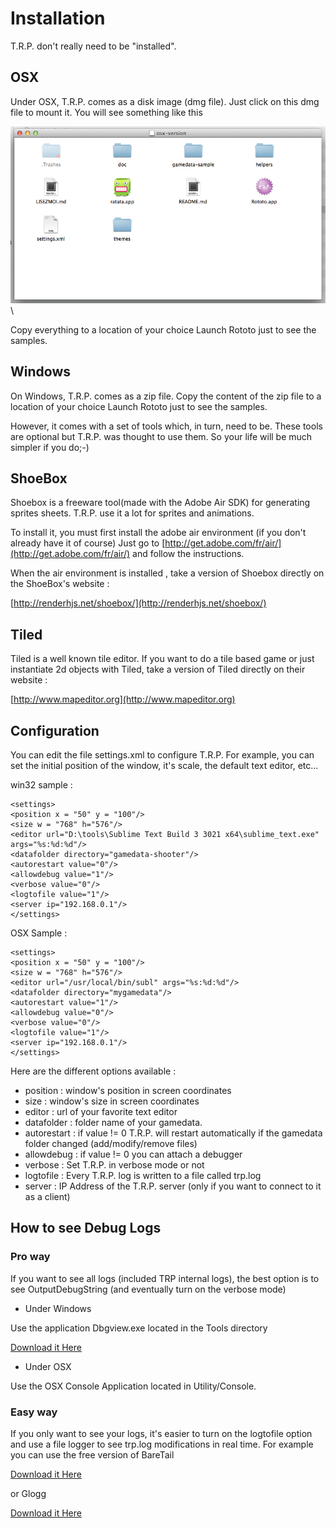 
# Installation

T.R.P. don't really need to be "installed". 

## OSX 

Under OSX, T.R.P. comes as a disk image (dmg file). Just click on this dmg file to mount it.
You will see something like this

![Alt text](./raw/images/osx-installer.png)\

Copy everything to a location of your choice
Launch Rototo just to see the samples.

## Windows

On Windows, T.R.P. comes as a zip file.
Copy the content of the zip file to a location of your choice
Launch Rototo just to see the samples.

However, it comes with a set of tools which, in turn, need to be. These tools are optional but T.R.P. was thought to use them. So your life will be much simpler if you do;-)

## ShoeBox


Shoebox is a freeware tool(made with the Adobe Air SDK) for generating sprites sheets.
T.R.P. use it a lot for sprites and animations.

To install it, you must first install the adobe air environment (if you don't already have it of course)
Just go to
[http://get.adobe.com/fr/air/](http://get.adobe.com/fr/air/)
and follow the instructions.

When the air environment is installed , take a version of Shoebox directly on the ShoeBox's website :

[http://renderhjs.net/shoebox/](http://renderhjs.net/shoebox/)


## Tiled

Tiled is a well known tile editor.
If you want to do a tile based game or just instantiate 2d objects with Tiled,
take a version of Tiled directly on their website :

[http://www.mapeditor.org](http://www.mapeditor.org)





## Configuration

You can edit the file settings.xml to configure T.R.P.
For example, you can set the initial position of the window, it's scale, the default text editor, etc...

win32 sample : 

	<settings>
	<position x = "50" y = "100"/>
	<size w = "768" h="576"/>
	<editor url="D:\tools\Sublime Text Build 3 3021 x64\sublime_text.exe" args="%s:%d:%d"/>
    <datafolder directory="gamedata-shooter"/>
	<autorestart value="0"/>
	<allowdebug value="1"/>
    <verbose value="0"/>
    <logtofile value="1"/>
    <server ip="192.168.0.1"/>
	</settings>

OSX Sample :

	<settings>
	<position x = "50" y = "100"/>
	<size w = "768" h="576"/>
	<editor url="/usr/local/bin/subl" args="%s:%d:%d"/>
    <datafolder directory="mygamedata"/>
	<autorestart value="1"/>
	<allowdebug value="0"/>    
    <verbose value="0"/>
    <logtofile value="1"/>
    <server ip="192.168.0.1"/>
	</settings>

Here are the different options available : 

* position      : window's position in screen coordinates
* size          : window's size in screen coordinates
* editor        : url of your favorite text editor
* datafolder    : folder name of your gamedata.
* autorestart   : if value != 0 T.R.P. will restart automatically if the gamedata folder changed (add/modify/remove files)
* allowdebug    : if value != 0 you can attach a debugger
* verbose       : Set T.R.P. in verbose mode or not
* logtofile     : Every T.R.P. log is written to a file called trp.log
* server        : IP Address of the T.R.P. server (only if you want to connect to it as a client)

## How to see Debug Logs

### Pro way

If you want to see all logs (included TRP internal logs), the best option is to
see OutputDebugString (and eventually turn on the verbose mode)


* Under Windows

Use the application Dbgview.exe located in the Tools directory

[Download it Here](http://technet.microsoft.com/en-us/sysinternals/bb896647.aspx)

* Under OSX

Use the OSX Console Application located in Utility/Console.

### Easy way

If you only want to see your logs, it's easier to turn on the logtofile option
and use a file logger to see trp.log modifications in real time.
For example you can use the free version of BareTail

[Download it Here](http://www.baremetalsoft.com/baretail/index.php)


or Glogg 


[Download it Here](http://glogg.bonnefon.org/)


